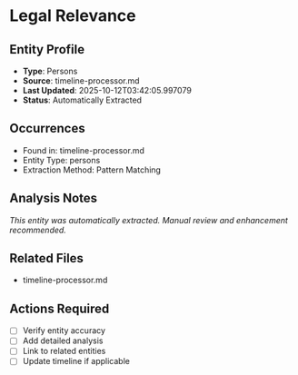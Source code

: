 # Legal Relevance

## Entity Profile
- **Type**: Persons
- **Source**: timeline-processor.md
- **Last Updated**: 2025-10-12T03:42:05.997079
- **Status**: Automatically Extracted

## Occurrences
- Found in: timeline-processor.md
- Entity Type: persons
- Extraction Method: Pattern Matching

## Analysis Notes
*This entity was automatically extracted. Manual review and enhancement recommended.*

## Related Files
- timeline-processor.md

## Actions Required
- [ ] Verify entity accuracy
- [ ] Add detailed analysis
- [ ] Link to related entities
- [ ] Update timeline if applicable
